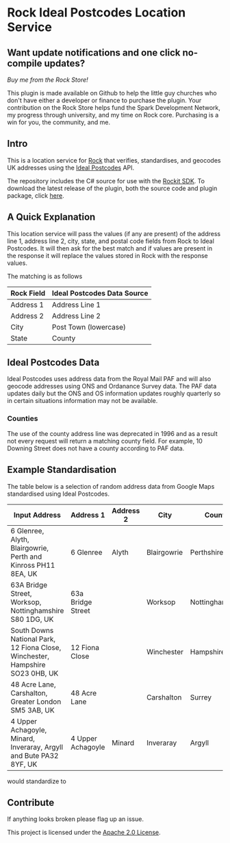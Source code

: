 # Rock Ideal Postcodes Location Service

## Want update notifications and one click no-compile updates?
*Buy me from the Rock Store!*

This plugin is made available on Github to help the little guy churches who don't have either a developer or finance to purchase the plugin. Your contribution on the Rock Store helps fund the Spark Development Network, my progress through university, and my time on Rock core. Purchasing is a win for you, the community, and me.

## Intro
This is a location service for [Rock](http://rockrms.com) that verifies, standardises, and geocodes UK addresses using the [Ideal Postcodes](http://ideal-postcodes.co.uk) API.

The repository includes the C# source for use with the [Rockit SDK](http://www.rockrms.com/Rock/Developer).
To download the latest release of the plugin, both the source code and plugin package, click [here](https://github.com/BricksandMortar/IdealPostcodesLocationService/releases/latest).

## A Quick Explanation
This location service will pass the values (if any are present) of the address line 1, address line 2, city, state, and postal code fields from Rock to Ideal Postcodes. It will then ask for the best match and if values are present in the response it will replace the values stored in Rock with the response values.

The matching is as follows

Rock Field | Ideal Postcodes Data Source
---- | ----
Address 1 | Address Line 1
Address 2 | Address Line 2
City | Post Town (lowercase)
State | County

## Ideal Postcodes Data
Ideal Postcodes uses address data from the Royal Mail PAF and will also geocode addresses using ONS and Ordanance Survey data. The PAF data updates daily but the ONS and OS information updates roughly quarterly so in certain situations information may not be available.

### Counties
The use of the county address line was deprecated in 1996 and as a result not every request will return a matching county field. For example, 10 Downing Street does not have a county according to PAF data.

## Example Standardisation
The table below is a selection of random address data from Google Maps standardised using Ideal Postcodes.

Input Address | Address 1 | Address 2 | City | County | Postcode
---- | ---- | --- | --- | --- | ---
6 Glenree, Alyth, Blairgowrie, Perth and Kinross PH11 8EA, UK | 6 Glenree | Alyth | Blairgowrie | Perthshire | PH11 8EA
63A Bridge Street, Worksop, Nottinghamshire S80 1DG, UK | 63a Bridge Street | | Worksop | Nottinghamshire | S80 1DG
South Downs National Park, 12 Fiona Close, Winchester, Hampshire SO23 0HB, UK | 12 Fiona Close | | Winchester |  Hampshire | SO23 0HB
48 Acre Lane, Carshalton, Greater London SM5 3AB, UK | 48 Acre Lane | | Carshalton | Surrey | SM5 3AB
4 Upper Achagoyle, Minard, Inveraray, Argyll and Bute PA32 8YF, UK | 4 Upper Achagoyle | Minard | Inveraray | Argyll | PA32 8YF

 would standardize to

## Contribute
If anything looks broken please flag up an issue.

This project is licensed under the [Apache 2.0 License](http://www.apache.org/licenses/LICENSE-2.0.html).
